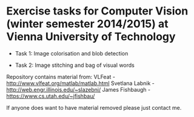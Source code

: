 Exercise tasks for Computer Vision (winter semester 2014/2015) at Vienna University of Technology
==============

* Task 1: Image colorisation and blob detection

* Task 2: Image stitching and bag of visual words

Repository contains material from:
VLFeat - http://www.vlfeat.org/matlab/matlab.html
Svetlana Labnik - http://web.engr.illinois.edu/~slazebni/
James Fishbaugh - https://www.cs.utah.edu/~jfishbau/


If anyone does want to have material removed please just contact me.
